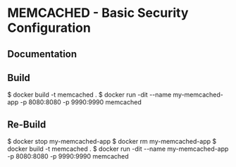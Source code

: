 
MEMCACHED - Basic Security Configuration
=============================================

Documentation
-------------

Build
-------------
$ docker build -t memcached .
$ docker run -dit --name my-memcached-app -p 8080:8080 -p 9990:9990 memcached

Re-Build
-------------
$ docker stop my-memcached-app
$ docker rm my-memcached-app
$ docker build -t memcached .
$ docker run -dit --name my-memcached-app -p 8080:8080 -p 9990:9990 memcached
